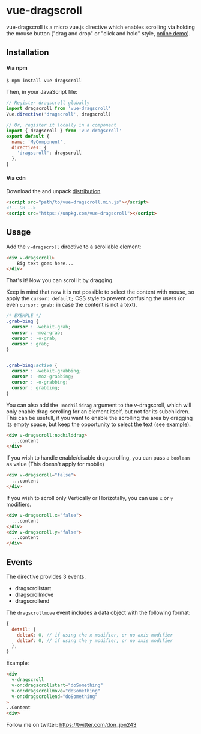 # vue-dragscroll

vue-dragscroll is a micro vue.js directive which
enables scrolling via holding the mouse button ("drag and drop" or
"click and hold" style, [online
demo](https://donmbelembe.github.io/vue-dragscroll/)).

## Installation

#### Via npm

```sh
$ npm install vue-dragscroll
```

Then, in your JavaScript file:

```js
// Register dragscroll globally
import dragscroll from 'vue-dragscroll'
Vue.directive('dragscroll', dragscroll)

// Or, register it locally in a component
import { dragscroll } from 'vue-dragscroll'
export default {
  name: 'MyComponent',
  directives: {
    'dragscroll': dragscroll
  },
}
```

#### Via cdn

Download the and unpack
[distribution](https://github.com/donmbelembe/vue-dragscroll/releases)

```html
<script src="path/to/vue-dragscroll.min.js"></script>
<!-- OR -->
<script src="https://unpkg.com/vue-dragscroll"></script>
```

## Usage

Add the `v-dragscroll` directive to a scrollable element:

```html
<div v-dragscroll>
    Big text goes here...
</div>
```

That's it! Now you can scroll it by dragging.

Keep in mind that now it is not possible to select the content with
mouse, so apply the `cursor: default;` CSS style to prevent confusing
the users (or even `cursor: grab;` in case the content is not a text).
```css
/* EXEMPLE */
.grab-bing {
  cursor : -webkit-grab;
  cursor : -moz-grab;
  cursor : -o-grab;
  cursor : grab;
}


.grab-bing:active {
  cursor : -webkit-grabbing;
  cursor : -moz-grabbing;
  cursor : -o-grabbing;
  cursor : grabbing;
}
```

You can also add the `:nochilddrag` argument to the v-dragscroll,
which will only enable drag-scrolling for an element itself, but not
for its subchildren. This can be usefull, if you want to enable the
scrolling the area by dragging its empty space, but keep the
opportunity to select the text (see
[example](http://asvd.github.io/jailed/demos/web/process/)).
```html
<div v-dragscroll:nochilddrag>
  ...content
</div>
```

If you wish to handle enable/disable dragscrolling, you can pass a `boolean` as value (This doesn't apply for mobile)
```html
<div v-dragscroll="false">
  ...content
</div>
```

If you wish to scroll only Vertically or Horizotally, you can use `x` or `y` modifiers.
```html
<div v-dragscroll.x="false">
  ...content
</div>
<div v-dragscroll.y="false">
  ...content
</div>
```

## Events

The directive provides 3 events.

* dragscrollstart
* dragscrollmove
* dragscrollend

The `dragscrollmove` event includes a data object with the following format:

```js
{
  detail: {
    deltaX: 0, // if using the x modifier, or no axis modifier
    deltaY: 0, // if using the y modifier, or no axis modifier
  },
}
```

Example:

```html
<div
  v-dragscroll
  v-on:dragscrollstart="doSomething"
  v-on:dragscrollmove="doSomething"
  v-on:dragscrollend="doSomething"
>
..Content
<div>
```

Follow me on twitter: https://twitter.com/don_jon243
